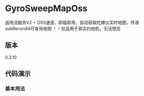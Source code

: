 # GyroSweepMapOss

适用流服务V2 + OSS通道，即插即用，自动获取陀螺仪实时地图，传递subRecordid可查询地图
！！仅适用于真实扫地机，无法预览

## 版本

0.3.10

## 代码演示

### 基本用法
